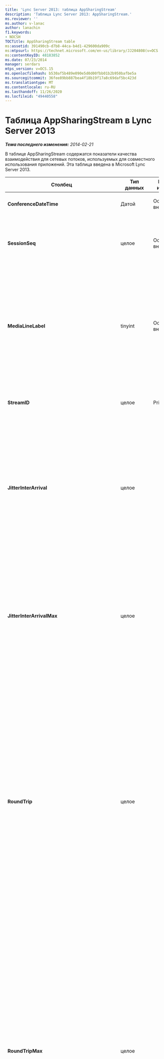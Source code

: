 ```yaml
---
title: 'Lync Server 2013: таблица AppSharingStream'
description: 'Таблица Lync Server 2013: AppSharingStream.'
ms.reviewer: ''
ms.author: v-lanac
author: lanachin
f1.keywords:
- NOCSH
TOCTitle: AppSharingStream table
ms:assetid: 391490cb-d7b8-44ca-b4d1-429600da909c
ms:mtpsurl: https://technet.microsoft.com/en-us/library/JJ204808(v=OCS.15)
ms:contentKeyID: 48183852
ms.date: 07/23/2014
manager: serdars
mtps_version: v=OCS.15
ms.openlocfilehash: b530af5b489e090e5d0d00fbb01b2b950bafbe5a
ms.sourcegitcommit: 36fee89bb887bea4f18b19f17a8c69daf5bc423d
ms.translationtype: MT
ms.contentlocale: ru-RU
ms.lasthandoff: 11/26/2020
ms.locfileid: "49440558"
---
```

# <a name="appsharingstream-table-in-lync-server-2013"></a>Таблица AppSharingStream в Lync Server 2013

<div data-xmlns="http://www.w3.org/1999/xhtml">

<div class="topic" data-xmlns="http://www.w3.org/1999/xhtml" data-msxsl="urn:schemas-microsoft-com:xslt" data-cs="https://msdn.microsoft.com/">

<div data-asp="https://msdn2.microsoft.com/asp">



</div>

<div id="mainSection">

<div id="mainBody">

<span> </span>

_**Тема последнего изменения:** 2014-02-21_

В таблице AppSharingStream содержатся показатели качества взаимодействия для сетевых потоков, используемых для совместного использования приложений. Эта таблица введена в Microsoft Lync Server 2013.


<table>
<colgroup>
<col style="width: 25%" />
<col style="width: 25%" />
<col style="width: 25%" />
<col style="width: 25%" />
</colgroup>
<thead>
<tr class="header">
<th><strong>Столбец</strong></th>
<th><strong>Тип данных</strong></th>
<th><strong>Ключ/индекс</strong></th>
<th><strong>Details</strong></th>
</tr>
</thead>
<tbody>
<tr class="odd">
<td><p><strong>ConferenceDateTime</strong></p></td>
<td><p>Датой</p></td>
<td><p>Основной, внешний</p></td>
<td><p>Дата и время начала сеанса.</p></td>
</tr>
<tr class="even">
<td><p><strong>SessionSeq</strong></p></td>
<td><p>целое</p></td>
<td><p>Основной, внешний</p></td>
<td><p>Последовательный идентификатор, который используется для различения сеансов, запущенных в одну и ту же дату.</p></td>
</tr>
<tr class="odd">
<td><p><strong>MediaLineLabel</strong></p></td>
<td><p>tinyint</p></td>
<td><p>Основной, внешний</p></td>
<td><p>Представляет тип видеостроки, используемой в звонке. Допустимые значения:</p>
<ul>
<li><p>0 – звук</p></li>
<li><p>1 – видео</p></li>
<li><p>2 — панорамное видео</p></li>
<li><p>3 — общий доступ к приложениям и рабочим столам</p></li>
</ul></td>
</tr>
<tr class="even">
<td><p><strong>StreamID</strong></p></td>
<td><p>целое</p></td>
<td><p>Primary</p></td>
<td><p>Уникальный идентификатор потока общего просмотра приложения.</p></td>
</tr>
<tr class="odd">
<td><p><strong>JitterInterArrival</strong></p></td>
<td><p>целое</p></td>
<td></td>
<td><p>Среднее значение колебаний, зарегистрированных между прибытиями пакетов RTP. (Колебание — это мера &quot; shakiness &quot; звонка). Обычно значения с высокой степенью колебаний заключаются в результате перегруженности или перегруженного сервера мультимедиа, что приводит к искажению или потере звука.</p></td>
</tr>
<tr class="even">
<td><p><strong>JitterInterArrivalMax</strong></p></td>
<td><p>целое</p></td>
<td></td>
<td><p>Обнаружена максимальная колебание между поступлением пакетов RTP. (Колебание — это мера &quot; shakiness &quot; звонка). Обычно значения с высокой степенью колебаний заключаются в результате перегруженности или перегруженного сервера мультимедиа, что приводит к искажению или потере звука.</p></td>
</tr>
<tr class="odd">
<td><p><strong>RoundTrip</strong></p></td>
<td><p>целое</p></td>
<td></td>
<td><p>Среднее время (в миллисекундах), необходимое для перемещения пакета Real-Time Transport Protocol в другую конечную точку и его возврата. Приемлемым считается время двусторонней передачи, равное 200 мс (или менее).</p>
<p>Высокие значения времени двусторонней передачи могут быть обусловлены международной маршрутизацией вызовов, неправильной конфигурацией маршрутизации или перегрузкой сервера-посредника. Длительное время двусторонней передачи приводит к возникновению проблем при двусторонних аудиоразговорах в режиме реального времени.</p></td>
</tr>
<tr class="even">
<td><p><strong>RoundTripMax</strong></p></td>
<td><p>целое</p></td>
<td></td>
<td><p>Максимальный объем (в миллисекундах), необходимый для перемещения пакета Real-Time транспортного протокола на другую конечную точку, а затем обратно. Приемлемым считается время двусторонней передачи, равное 200 мс (или менее).</p>
<p>Высокие значения времени двусторонней передачи могут быть обусловлены международной маршрутизацией вызовов, неправильной конфигурацией маршрутизации или перегрузкой сервера-посредника. Длительное время двусторонней передачи приводит к возникновению проблем при двусторонних аудиоразговорах в режиме реального времени.</p></td>
</tr>
<tr class="odd">
<td><p><strong>PacketLossRate</strong></p></td>
<td><p>число с плавающей точкой</p></td>
<td></td>
<td><p>Средняя частота потери пакетов RTP. (Потеря пакетов происходит, когда пакеты RTP (Real-Time Transport Protocol — протокол, используемый для передачи аудио- и видеопакетов через Интернет) не достигают места назначения.) Высокие показатели потерь обычно вызваны перегрузкой, недостаточной полосой пропускания, помехами или перегрузкой беспроводной сети, а также перегрузкой сервера-посредника. Потеря пакетов обычно приводит к искажению звука или потере аудиосигналов.</p></td>
</tr>
<tr class="even">
<td><p><strong>PacketLossRateMax</strong></p></td>
<td><p>число с плавающей точкой</p></td>
<td></td>
<td><p>Максимальная частота потери пакетов на транспортном протоколе Real-Time (RTP). (Потеря пакетов происходит, когда пакеты RTP, протокол, используемый для передачи звука и видео через Интернет, не достигают места назначения.) Обычно тарифы на высокую степень потерь обусловлены перегрузкой; отсутствие пропускной способности; перегрузка беспроводной сети или помехи; или перегруженный сервер мультимедиа. Обычно это приводит к искажению или потере аудиосигнала.</p></td>
</tr>
<tr class="odd">
<td><p><strong>PacketUtilization</strong></p></td>
<td><p>целое</p></td>
<td></td>
<td><p>Количество отправленных пакетов.</p></td>
</tr>
<tr class="even">
<td><p><strong>Самый пропускная способность</strong></p></td>
<td><p>целое</p></td>
<td></td>
<td><p>Предполагаемая односторонняя пропускная способность, доступная в конце сеанса. Указывается в битах в секунду.</p></td>
</tr>
<tr class="odd">
<td><p><strong>AppSharingPayloadDescription</strong></p></td>
<td><p>целое</p></td>
<td></td>
<td><p>Описание полезных данных для общего использования приложений.</p></td>
</tr>
<tr class="even">
<td><p><strong>RelativeOneWayTotal</strong></p></td>
<td><p>число с плавающей точкой</p></td>
<td></td>
<td><p>Общая сумма односторонней задержки. Относительная односторонняя задержка измеряет задержку между клиентом и сервером.</p></td>
</tr>
<tr class="odd">
<td><p><strong>RelativeOneWayAverage</strong></p></td>
<td><p>число с плавающей точкой</p></td>
<td></td>
<td><p>Средняя величина односторонней задержки. Относительная односторонняя задержка измеряет задержку между клиентом и сервером.</p></td>
</tr>
<tr class="even">
<td><p><strong>RelativeOneWayMax</strong></p></td>
<td><p>число с плавающей точкой</p></td>
<td></td>
<td><p>Максимальная сумма односторонняя задержка. Относительная односторонняя задержка измеряет задержку между клиентом и сервером.</p></td>
</tr>
<tr class="odd">
<td><p><strong>RelativeOneWayBurstOccurrences</strong></p></td>
<td><p>целое</p></td>
<td></td>
<td><p>Общее количество односторонних вхождений. Одновременная передача данных — это передача, при которой данные передаются в непредсказуемые пакеты, а не в устойчивый поток. Этот показатель измеряет поток данных между клиентом и сервером.</p></td>
</tr>
<tr class="even">
<td><p><strong>RelativeOneWayBurstDensity</strong></p></td>
<td><p>число с плавающей точкой</p></td>
<td></td>
<td><p>Общая односторонняя плотность нагрузки. Одновременная передача данных — это передача, при которой данные передаются в непредсказуемые пакеты, а не в устойчивый поток. Этот показатель измеряет поток данных между клиентом и сервером.</p></td>
</tr>
<tr class="odd">
<td><p><strong>RelativeOneWayBurstDuration</strong></p></td>
<td><p>число с плавающей точкой</p></td>
<td></td>
<td><p>Общая продолжительность односторонней длительности. Одновременная передача данных — это передача, при которой данные передаются в непредсказуемые пакеты, а не в устойчивый поток. Этот показатель измеряет поток данных между клиентом и сервером.</p></td>
</tr>
<tr class="even">
<td><p><strong>RelativeOneWayGapOccurrences</strong></p></td>
<td><p>целое</p></td>
<td></td>
<td><p>Общее количество односторонних вхождений. Одновременная передача данных — это передача, при которой данные передаются в непредсказуемые пакеты, а не в устойчивый поток. зазоры указывают на задержку между этими пакетами. Этот показатель измеряет поток данных между клиентом и сервером.</p></td>
</tr>
<tr class="odd">
<td><p><strong>RelativeOneWayGapDensity</strong></p></td>
<td><p>число с плавающей точкой</p></td>
<td></td>
<td><p>Общая плотность односторонних зазоров. Одновременная передача данных — это передача, при которой данные передаются в непредсказуемые пакеты, а не в устойчивый поток. зазоры указывают на задержку между этими пакетами. Этот показатель измеряет поток данных между клиентом и сервером.</p></td>
</tr>
<tr class="even">
<td><p><strong>RelativeOneWayGapDuration</strong></p></td>
<td><p>число с плавающей точкой</p></td>
<td></td>
<td><p>Общая продолжительность односторонних промежутков. Одновременная передача данных — это передача, при которой данные передаются в непредсказуемые пакеты, а не в устойчивый поток. зазоры указывают на задержку между этими пакетами. Этот показатель измеряет поток данных между клиентом и сервером.</p></td>
</tr>
<tr class="odd">
<td><p><strong>ApplicationSharingType</strong></p></td>
<td><p>varChar (256)</p></td>
<td></td>
<td><p>Роль приложения (общий доступ или средство просмотра) и тип контента.</p></td>
</tr>
<tr class="even">
<td><p><strong>RDPTileProcessingLatencyTotal</strong></p></td>
<td><p>число с плавающей точкой</p></td>
<td></td>
<td><p>Общее время обработки плиток протокола удаленного рабочего стола (RDP). Общая сумма равна более длительной задержке при просмотре.</p></td>
</tr>
<tr class="odd">
<td><p><strong>RDPTileProcessingLatencyAverage</strong></p></td>
<td><p>число с плавающей точкой</p></td>
<td></td>
<td><p>Среднее время обработки плиток протокола удаленного рабочего стола (RDP). Общая сумма равна более длительной задержке при просмотре.</p></td>
</tr>
<tr class="even">
<td><p><strong>RDPTileProcessingLatencyMax</strong></p></td>
<td><p>число с плавающей точкой</p></td>
<td></td>
<td><p>Максимальное время обработки плиток протокола удаленного рабочего стола (RDP). Общая сумма равна более длительной задержке при просмотре.</p></td>
</tr>
<tr class="odd">
<td><p><strong>RDPTileProcessingLatencyBurstOccurrences</strong></p></td>
<td><p>целое</p></td>
<td></td>
<td><p>Пакетное повторение на время обработки плиток протокола удаленного рабочего стола (RDP). Одновременная передача данных — это передача, при которой данные передаются в непредсказуемые пакеты, а не в устойчивый поток.</p></td>
</tr>
<tr class="even">
<td><p><strong>RDPTileProcessingLatencyBurstDensity</strong></p></td>
<td><p>число с плавающей точкой</p></td>
<td></td>
<td><p>Ускоренная плотность плиток протокола удаленного рабочего стола (RDP) на время обработки. Одновременная передача данных — это передача, при которой данные передаются в непредсказуемые пакеты, а не в устойчивый поток.</p></td>
</tr>
<tr class="odd">
<td><p><strong>RDPTileProcessingLatencyBurstDuration</strong></p></td>
<td><p>число с плавающей точкой</p></td>
<td></td>
<td><p>Продолжительность разбивки на время обработки плиток протокола удаленного рабочего стола (RDP). Одновременная передача данных — это передача, при которой данные передаются в непредсказуемые пакеты, а не в устойчивый поток.</p></td>
</tr>
<tr class="even">
<td><p><strong>RDPTileProcessingLatencyGapOccurrences</strong></p></td>
<td><p>целое</p></td>
<td></td>
<td><p>Случаи пропуска на момент обработки плиток протокола удаленного рабочего стола (RDP).</p></td>
</tr>
<tr class="odd">
<td><p><strong>RDPTileProcessingLatencyGapDensity</strong></p></td>
<td><p>число с плавающей точкой</p></td>
<td></td>
<td><p>Плотность зазоров во время обработки плиток протокола удаленного рабочего стола (RDP). Плотность неограниченного промежутка означает более качественный просмотр.</p></td>
</tr>
<tr class="even">
<td><p><strong>RDPTileProcessingLatencyGapDuration</strong></p></td>
<td><p>число с плавающей точкой</p></td>
<td></td>
<td><p>Продолжительность пропуска для плиток протокола удаленного рабочего стола (RDP). Продолжительность коротких промежутков эквивалентна более качественному просмотру.</p></td>
</tr>
<tr class="odd">
<td><p><strong>CaptureTileRateTotal</strong></p></td>
<td><p>число с плавающей точкой</p></td>
<td></td>
<td><p>Общая частота захваченных плиток (в плитках в секунду).</p></td>
</tr>
<tr class="even">
<td><p><strong>CaptureTileRateAverage</strong></p></td>
<td><p>число с плавающей точкой</p></td>
<td></td>
<td><p>Средняя скорость захваченных плиток (в плитках в секунду).</p></td>
</tr>
<tr class="odd">
<td><p><strong>CaptureTileRateMax</strong></p></td>
<td><p>число с плавающей точкой</p></td>
<td></td>
<td><p>Максимальная частота захваченных плиток (в плитках в секунду).</p></td>
</tr>
<tr class="even">
<td><p><strong>CaptureTileRateBurstOccurrences</strong></p></td>
<td><p>в t</p></td>
<td></td>
<td><p>Пакетное повторение в частоте захваченных плиток (в плитках в секунду).</p></td>
</tr>
<tr class="odd">
<td><p><strong>CaptureTileRateBurstDensity</strong></p></td>
<td><p>число с плавающей точкой</p></td>
<td></td>
<td><p>Плотность разбивки на захваченные плитки (в плитках в секунду).</p></td>
</tr>
<tr class="even">
<td><p><strong>CaptureTileRateBurstDuration</strong></p></td>
<td><p>число с плавающей точкой</p></td>
<td></td>
<td><p>Продолжительность разбивки на собранные плитки (в плитках в секунду).</p></td>
</tr>
<tr class="odd">
<td><p><strong>CaptureTileRateGapOccurrences</strong></p></td>
<td><p>целое</p></td>
<td></td>
<td><p>Количество повторений в частоте захваченных плиток (в плитках в секунду).</p></td>
</tr>
<tr class="even">
<td><p><strong>CaptureTileRateGapDensity</strong></p></td>
<td><p>число с плавающей точкой</p></td>
<td></td>
<td><p>Плотность зазоров в процентах захваченных плиток (в плитках в секунду).</p></td>
</tr>
<tr class="odd">
<td><p><strong>CaptureTileRateGapDuration</strong></p></td>
<td><p>число с плавающей точкой</p></td>
<td></td>
<td><p>Продолжительность зазора в процентах собранных плиток (в плитках в секунду).</p></td>
</tr>
<tr class="even">
<td><p><strong>SpoiledTilePercentTotal</strong></p></td>
<td><p>число с плавающей точкой</p></td>
<td></td>
<td><p>Общий процент содержимого, которое не было получено средством просмотра, но было бы удалено и заменено новым содержимым.</p></td>
</tr>
<tr class="odd">
<td><p><strong>SpoiledTilePercentAverage</strong></p></td>
<td><p>число с плавающей точкой</p></td>
<td></td>
<td><p>Средний процент содержимого, которое не достиго средства просмотра, но было удалено и заменено новым содержимым.</p></td>
</tr>
<tr class="even">
<td><p><strong>SpoiledTilePercentMax</strong></p></td>
<td><p>число с плавающей точкой</p></td>
<td></td>
<td><p>Максимальный процент содержимого, которое не было получено средством просмотра, но было бы удалено и заменено новым содержимым.</p></td>
</tr>
<tr class="odd">
<td><p><strong>SpoiledTilePercentBurstOccurrences</strong></p></td>
<td><p>целое</p></td>
<td></td>
<td><p>Пакетное повторение для содержимого, которое не достиго средства просмотра, а было удалено и заменено новым содержимым.</p></td>
</tr>
<tr class="even">
<td><p><strong>SpoiledTilePercentBurstDensity</strong></p></td>
<td><p>число с плавающей точкой</p></td>
<td></td>
<td><p>Для содержимого, которое не достигают средства просмотра, оно было удалено и заменено новым содержимым.</p></td>
</tr>
<tr class="odd">
<td><p><strong>SpoiledTilePercentBurstDuration</strong></p></td>
<td><p>число с плавающей точкой</p></td>
<td></td>
<td><p>Продолжительность разбивки на содержимое, которое не было получено средством просмотра, но было бы удалено и заменено новым содержимым.</p></td>
</tr>
<tr class="even">
<td><p><strong>SpoiledTilePercentGapOccurrences</strong></p></td>
<td><p>целое</p></td>
<td></td>
<td><p>Повторение для содержимого, которое не достиго средства просмотра, но было удалено и заменено новым содержимым.</p></td>
</tr>
<tr class="odd">
<td><p><strong>SpoiledTilePercentGapDensity</strong></p></td>
<td><p>число с плавающей точкой</p></td>
<td></td>
<td><p>Плотность зазоров для содержимого, которое не достиго средства просмотра, но было удалено и заменено новым содержимым.</p></td>
</tr>
<tr class="even">
<td><p><strong>SpoiledTilePercentGapDuration</strong></p></td>
<td><p>число с плавающей точкой</p></td>
<td></td>
<td><p>Продолжительность зазора для содержимого, которое не достиго средства просмотра, но было удалено и заменено новым содержимым.</p></td>
</tr>
<tr class="odd">
<td><p><strong>ScrapingFrameRateTotal</strong></p></td>
<td><p>число с плавающей точкой</p></td>
<td></td>
<td><p>Общее количество кадров, набракованных из источника графики.</p></td>
</tr>
<tr class="even">
<td><p><strong>ScrapingFrameRateAverage</strong></p></td>
<td><p>число с плавающей точкой</p></td>
<td></td>
<td><p>Среднее количество кадров, набракованных из источника графики.</p></td>
</tr>
<tr class="odd">
<td><p><strong>ScrapingFrameRateMax</strong></p></td>
<td><p>число с плавающей точкой</p></td>
<td></td>
<td><p>Предельное число кадров, которые не побраковано от источника графики.</p></td>
</tr>
<tr class="even">
<td><p><strong>ScrapingFrameRateBurstOccurrences</strong></p></td>
<td><p>целое</p></td>
<td></td>
<td><p>Пакетное повторение в кадре побраковано от источника графики.</p></td>
</tr>
<tr class="odd">
<td><p><strong>ScrapingFrameRateBurstDensity</strong></p></td>
<td><p>число с плавающей точкой</p></td>
<td></td>
<td><p>Ускоренная плотность кадров в кадрах, побракованных из источника графики.</p></td>
</tr>
<tr class="even">
<td><p><strong>ScrapingFrameRateBurstDuration</strong></p></td>
<td><p>число с плавающей точкой</p></td>
<td></td>
<td><p>Продолжительность разбивки кадров в кадре, побракованная от источника графики.</p></td>
</tr>
<tr class="odd">
<td><p><strong>ScrapingFrameRateGapOccurrences</strong></p></td>
<td><p>целое</p></td>
<td></td>
<td><p>Случаи разрывов в кадрах оббракованы из источника графики.</p></td>
</tr>
<tr class="even">
<td><p><strong>ScrapingFrameRateGapDensity</strong></p></td>
<td><p>число с плавающей точкой</p></td>
<td></td>
<td><p>Плотность зазоров в кадрах, побракованных из источника графики.</p></td>
</tr>
<tr class="odd">
<td><p><strong>ScrapingFrameRateGapDuration</strong></p></td>
<td><p>число с плавающей точкой</p></td>
<td></td>
<td><p>Продолжительность зазора в кадрах, побракованных из источника графики.</p></td>
</tr>
<tr class="even">
<td><p><strong>IncomingTileRateTotal</strong></p></td>
<td><p>число с плавающей точкой</p></td>
<td></td>
<td><p>Общая частота входящих кадров, полученных средством просмотра.</p></td>
</tr>
<tr class="odd">
<td><p><strong>IncomingTileRateAverage</strong></p></td>
<td><p>число с плавающей точкой</p></td>
<td></td>
<td><p>Средняя частота входящих кадров, полученная средством просмотра.</p></td>
</tr>
<tr class="even">
<td><p><strong>IncomingTileRateMax</strong></p></td>
<td><p>число с плавающей точкой</p></td>
<td></td>
<td><p>Максимальное количество входящих частот плиток, полученных средством просмотра.</p></td>
</tr>
<tr class="odd">
<td><p><strong>IncomingTileRateBurstOccurrences</strong></p></td>
<td><p>целое</p></td>
<td></td>
<td><p>Пакетное повторение входящего, полученного средством просмотра частоты плиток.</p></td>
</tr>
<tr class="even">
<td><p><strong>IncomingTileRateBurstDensity</strong></p></td>
<td><p>число с плавающей точкой</p></td>
<td></td>
<td><p>Многоуровневая плотность во входящих частотах плиток, полученных средством просмотра.</p></td>
</tr>
<tr class="odd">
<td><p><strong>IncomingTileRateBurstDuration</strong></p></td>
<td><p>число с плавающей точкой</p></td>
<td></td>
<td><p>Продолжительность пакетной обработки на входящем частоте плиток, полученной средством просмотра.</p></td>
</tr>
<tr class="even">
<td><p><strong>IncomingTileRateGapOccurrences</strong></p></td>
<td><p>целое</p></td>
<td></td>
<td><p>Количество вхождений во входящих частотах плиток, полученных средством просмотра.</p></td>
</tr>
<tr class="odd">
<td><p><strong>IncomingTileRateGapDensity</strong></p></td>
<td><p>число с плавающей точкой</p></td>
<td></td>
<td><p>Плотность просветов во входящих частотах плиток, полученных средством просмотра.</p></td>
</tr>
<tr class="even">
<td><p><strong>IncomingTileRateGapDuration</strong></p></td>
<td><p>число с плавающей точкой</p></td>
<td></td>
<td><p>Длительность пропуска во входящих частотах плиток, полученных средством просмотра.</p></td>
</tr>
<tr class="odd">
<td><p><strong>IncomingFrameRateTotal</strong></p></td>
<td><p>число с плавающей точкой</p></td>
<td></td>
<td><p>Общая частота входящих кадров, полученных средством просмотра.</p></td>
</tr>
<tr class="even">
<td><p><strong>IncomingFrameRateAverage</strong></p></td>
<td><p>число с плавающей точкой</p></td>
<td></td>
<td><p>Средняя частота входящих кадров, полученная средством просмотра.</p></td>
</tr>
<tr class="odd">
<td><p><strong>IncomingFrameRateMax</strong></p></td>
<td><p>число с плавающей точкой</p></td>
<td></td>
<td><p>Максимальная частота поступающих кадров, полученных средством просмотра.</p></td>
</tr>
<tr class="even">
<td><p><strong>IncomingFrameRateBurstOccurrences</strong></p></td>
<td><p>целое</p></td>
<td></td>
<td><p>Пакетное повторение во входящих частотах кадров, полученных средством просмотра.</p></td>
</tr>
<tr class="odd">
<td><p><strong>IncomingFrameRateBurstDensity</strong></p></td>
<td><p>число с плавающей точкой</p></td>
<td></td>
<td><p>Многоуровневая плотность во входящих частотах кадров, полученных средством просмотра.</p></td>
</tr>
<tr class="even">
<td><p><strong>IncomingFrameRateBurstDuration</strong></p></td>
<td><p>число с плавающей точкой</p></td>
<td></td>
<td><p>Продолжительность многочастотной обработки кадров, полученная средством просмотра.</p></td>
</tr>
<tr class="odd">
<td><p><strong>IncomingFrameRateGapOccurrences</strong></p></td>
<td><p>целое</p></td>
<td></td>
<td><p>Пропуск вхождений во входной частоте кадров, полученной средством просмотра.</p></td>
</tr>
<tr class="even">
<td><p><strong>IncomingFrameRateGapDensity</strong></p></td>
<td><p>число с плавающей точкой</p></td>
<td></td>
<td><p>Плотность зазоров во входящих частотах кадров, полученных средством просмотра.</p></td>
</tr>
<tr class="odd">
<td><p><strong>IncomingFrameRateDuration</strong></p></td>
<td><p>число с плавающей точкой</p></td>
<td></td>
<td><p>Длительность промежутка во входящих частотах кадров, полученных средством просмотра.</p></td>
</tr>
<tr class="even">
<td><p><strong>OutgoingTileRateTotal</strong></p></td>
<td><p>число с плавающей точкой</p></td>
<td></td>
<td><p>Общая частота исходящих плиток для отправителя.</p></td>
</tr>
<tr class="odd">
<td><p><strong>OutgoingTileRateAverage</strong></p></td>
<td><p>число с плавающей точкой</p></td>
<td></td>
<td><p>Средняя исходящая частота плиток для отправителя.</p></td>
</tr>
<tr class="even">
<td><p><strong>OutgoingTileRateMax</strong></p></td>
<td><p>число с плавающей точкой</p></td>
<td></td>
<td><p>Максимальная исходящая ставка плиток для отправителя.</p></td>
</tr>
<tr class="odd">
<td><p><strong>OutgoingTileRateBurstOccurrences</strong></p></td>
<td><p>целое</p></td>
<td></td>
<td><p>Пакетное повторение исходящих плиток для отправителя.</p></td>
</tr>
<tr class="even">
<td><p><strong>OutgoingTileRateBurstDensity</strong></p></td>
<td><p>число с плавающей точкой</p></td>
<td></td>
<td><p>Плотность разбивки на выходящую частоту плиток для отправителя.</p></td>
</tr>
<tr class="odd">
<td><p><strong>OutgoingTileRateBurstDuration</strong></p></td>
<td><p>число с плавающей точкой</p></td>
<td></td>
<td><p>Продолжительность разбивки на исходящую частоту плиток для отправителя.</p></td>
</tr>
<tr class="even">
<td><p><strong>OutgoingTileRateGapOccurrences</strong></p></td>
<td><p>целое</p></td>
<td></td>
<td><p>Количество повторений в исходящих частотах плиток для отправителя.</p></td>
</tr>
<tr class="odd">
<td><p><strong>OutgoingTileRateGapDensity</strong></p></td>
<td><p>число с плавающей точкой</p></td>
<td></td>
<td><p>Плотность зазоров для отправителя за исходящую частоту плиток.</p></td>
</tr>
<tr class="even">
<td><p><strong>OutgoingTileRateGapDuration</strong></p></td>
<td><p>число с плавающей точкой</p></td>
<td></td>
<td><p>Продолжительность зазора для отправителя с исходящим рейтингом.</p></td>
</tr>
<tr class="odd">
<td><p><strong>OutgoingFrameRateTotal</strong></p></td>
<td><p>число с плавающей точкой</p></td>
<td></td>
<td><p>Общая частота исходящих кадров для отправителя.</p></td>
</tr>
<tr class="even">
<td><p><strong>OutgoingFrameRateAverage</strong></p></td>
<td><p>число с плавающей точкой</p></td>
<td></td>
<td><p>средняя исходящая частота кадров для отправителя.</p></td>
</tr>
<tr class="odd">
<td><p><strong>OutgoingFrameRateMax</strong></p></td>
<td><p>число с плавающей точкой</p></td>
<td></td>
<td><p>Максимальная исходящая частота кадров для отправителя.</p></td>
</tr>
<tr class="even">
<td><p><strong>OutgoingFrameRateBurstOccurrences</strong></p></td>
<td><p>целое</p></td>
<td></td>
<td><p>Пакетное повторение в исходящих частотах кадров для отправителя.</p></td>
</tr>
<tr class="odd">
<td><p><strong>OutgoingFrameRateBurstDensity</strong></p></td>
<td><p>число с плавающей точкой</p></td>
<td></td>
<td><p>В исходящих частотах кадров для отправителя — это пакетная плотность.</p></td>
</tr>
<tr class="even">
<td><p><strong>OutgoingFrameRateBurstDuration</strong></p></td>
<td><p>число с плавающей точкой</p></td>
<td></td>
<td><p>Продолжительность разбивки кадров в исходящей частотной скорости для отправителя.</p></td>
</tr>
<tr class="odd">
<td><p><strong>OutgoingFrameRateGapOccurrences</strong></p></td>
<td><p>целое</p></td>
<td></td>
<td><p>Количество повторений в исходящей частоте кадров для отправителя.</p></td>
</tr>
<tr class="even">
<td><p><strong>OutgoingFrameRateGapDensity</strong></p></td>
<td><p>число с плавающей точкой</p></td>
<td></td>
<td><p>Плотность зазоров в исходящих частотах кадров для отправителя.</p></td>
</tr>
<tr class="odd">
<td><p><strong>OutgoingFrameRateGapDuration</strong></p></td>
<td><p>число с плавающей точкой</p></td>
<td></td>
<td><p>Длительность промежутка в исходящих частотах кадров для отправителя.</p></td>
</tr>
<tr class="even">
<td><p><strong>AverageRectangleHeight</strong></p></td>
<td><p>целое</p></td>
<td></td>
<td><p>Средняя высота разрешающей способности видео (в пикселях).</p></td>
</tr>
<tr class="odd">
<td><p><strong>AverageRectangleWidth</strong></p></td>
<td><p>целое</p></td>
<td></td>
<td><p>Средняя ширина разрешающей способности видео в пикселях.</p></td>
</tr>
<tr class="even">
<td><p><strong>443</strong></p></td>
<td><p>бит</p></td>
<td></td>
<td><p>Средняя частота кадров (в кадрах в секунду) для входящих передач.</p></td>
</tr>
<tr class="odd">
<td><p><strong>Исходящее</strong></p></td>
<td><p>бит</p></td>
<td></td>
<td><p>Средняя частота кадров (в кадрах в секунду) для исходящих передач.</p></td>
</tr>
<tr class="even">
<td><p><strong>SenderIsCallerPAI</strong></p></td>
<td><p>бит</p></td>
<td></td>
<td><p>1 — направление потока для вызываемого абонента.</p>
<p>0 — направление потока из вызываемого объекта вызывающему абоненту.</p></td>
</tr>
</tbody>
</table>


</div>

<span> </span>

</div>

</div>

</div>

